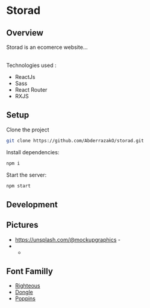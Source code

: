 # Storad

## Overview

Storad is an ecomerce website...

\
Technologies used :

- ReactJs
- Sass
- React Router
- RXJS

## Setup

Clone the project

```bash
git clone https://github.com/AbderrazakO/storad.git
```

Install dependencies:

```bash
npm i
```

Start the server:

```bash
npm start
```

## Development

## Pictures

- https://unsplash.com/@mockupgraphics -
- -

## Font Familly

- <a href="https://fonts.google.com/specimen/Righteous?category=Serif,Display,Handwriting,Monospace">Righteous</a>
- <a href="https://fonts.google.com/specimen/Dongle?query=dongl">Dongle</a>
- <a href="https://fonts.google.com/specimen/Poppins?query=poppin">Poppins</a>
